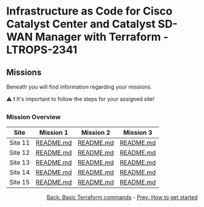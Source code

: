 # Infrastructure as Code for Cisco Catalyst Center and Catalyst SD-WAN Manager with Terraform - LTROPS-2341

## Missions

Beneath you will find information regarding your missions.

:warning:
:exclamation: It's important to follow the steps for your assigned site!

### Mission Overview

| Site    | Mission 1                                             | Mission 2                                             | Mission 3                                             |
| ------- | ----------------------------------------------------- | ----------------------------------------------------- | ----------------------------------------------------- |
| Site 11 | <a href='./Site 11/Mission 1/README.md'>README.md</a> | <a href='./Site 11/Mission 2/README.md'>README.md</a> | <a href='./Site 11/Mission 3/README.md'>README.md</a> |
| Site 12 | <a href='./Site 12/Mission 1/README.md'>README.md</a> | <a href='./Site 12/Mission 2/README.md'>README.md</a> | <a href='./Site 12/Mission 3/README.md'>README.md</a> |
| Site 13 | <a href='./Site 13/Mission 1/README.md'>README.md</a> | <a href='./Site 13/Mission 2/README.md'>README.md</a> | <a href='./Site 13/Mission 3/README.md'>README.md</a> |
| Site 14 | <a href='./Site 14/Mission 1/README.md'>README.md</a> | <a href='./Site 14/Mission 2/README.md'>README.md</a> | <a href='./Site 14/Mission 3/README.md'>README.md</a> |
| Site 15 | <a href='./Site 15/Mission 1/README.md'>README.md</a> | <a href='./Site 15/Mission 2/README.md'>README.md</a> | <a href='./Site 15/Mission 3/README.md'>README.md</a> |

<div align="right">
  <a href='../Terraform Basics/README.md'>Back: Basic Terraform commands</a> - <a href='../How to get started/README.md'>Prev: How to get started</a>
</div>
